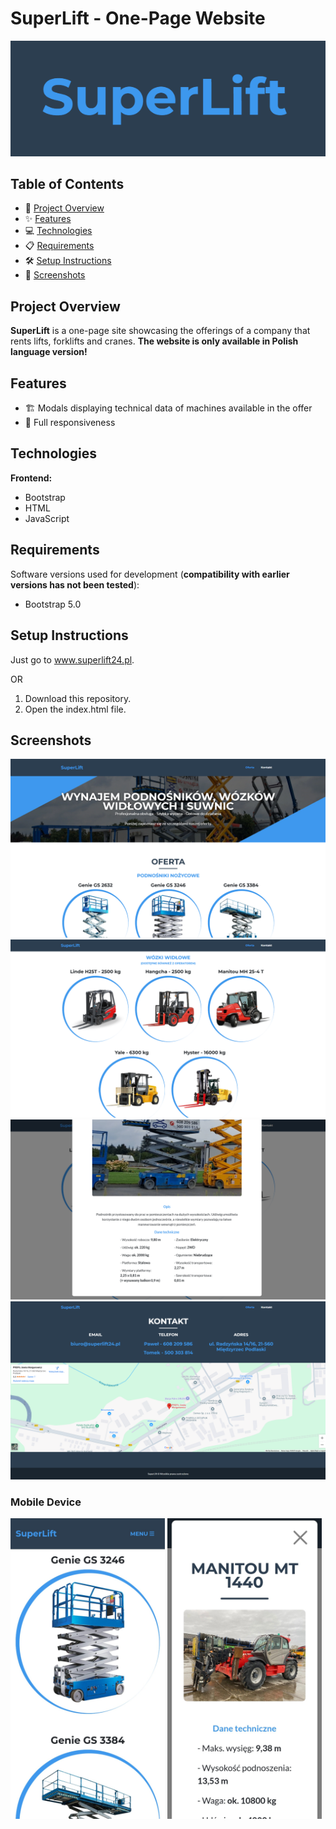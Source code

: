 # SuperLift - One-Page Website

<div align="center">
  <img src="./ss/logo.png"/>
</div>

## Table of Contents
- 🚀 [Project Overview](#project-overview)
- ✨ [Features](#features)
- 💻 [Technologies](#technologies)
- 📋 [Requirements](#requirements)
- 🛠️ [Setup Instructions](#setup-instructions)
- 📸 [Screenshots](#screenshots)

## Project Overview

**SuperLift** is a one-page site showcasing the offerings of a company that rents lifts, forklifts and cranes. **The website is only available in Polish language version!**

## Features

- 🏗️ Modals displaying technical data of machines available in the offer
- 📱 Full responsiveness

## Technologies

**Frontend:**
- Bootstrap
- HTML
- JavaScript

## Requirements
Software versions used for development (**compatibility with earlier versions has not been tested**):
- Bootstrap 5.0

## Setup Instructions

Just go to www.superlift24.pl.

OR

1. Download this repository.
2. Open the index.html file.

## Screenshots

<div align="center">
  <img src="./ss/ss1.png"/>
  <img src="./ss/ss2.png"/>
  <img src="./ss/ss3.png"/>
  <img src="./ss/ss4.png"/>
</div>

### Mobile Device

<img src="./ss/ss5.jpg" width="49%"/> <img src="./ss/ss6.jpg" width="49%"/>
